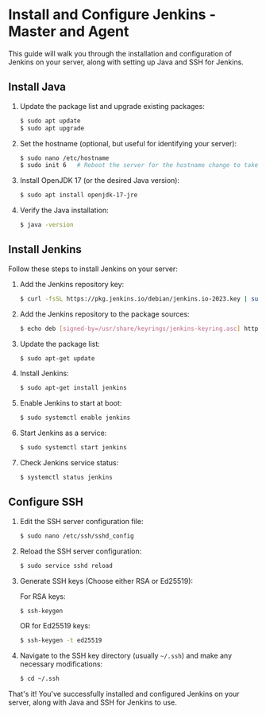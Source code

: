 # Install and Configure Jenkins - Master and Agent

This guide will walk you through the installation and configuration of Jenkins on your server, along with setting up Java and SSH for Jenkins.

## Install Java

1. Update the package list and upgrade existing packages:

    ```bash
    $ sudo apt update
    $ sudo apt upgrade
    ```

2. Set the hostname (optional, but useful for identifying your server):

    ```bash
    $ sudo nano /etc/hostname
    $ sudo init 6   # Reboot the server for the hostname change to take effect
    ```

3. Install OpenJDK 17 (or the desired Java version):

    ```bash
    $ sudo apt install openjdk-17-jre
    ```

4. Verify the Java installation:

    ```bash
    $ java -version
    ```

## Install Jenkins

Follow these steps to install Jenkins on your server:

1. Add the Jenkins repository key:

    ```bash
    $ curl -fsSL https://pkg.jenkins.io/debian/jenkins.io-2023.key | sudo tee /usr/share/keyrings/jenkins-keyring.asc > /dev/null
    ```

2. Add the Jenkins repository to the package sources:

    ```bash
    $ echo deb [signed-by=/usr/share/keyrings/jenkins-keyring.asc] https://pkg.jenkins.io/debian binary/ | sudo tee /etc/apt/sources.list.d/jenkins.list > /dev/null
    ```

3. Update the package list:

    ```bash
    $ sudo apt-get update
    ```

4. Install Jenkins:

    ```bash
    $ sudo apt-get install jenkins
    ```

5. Enable Jenkins to start at boot:

    ```bash
    $ sudo systemctl enable jenkins
    ```

6. Start Jenkins as a service:

    ```bash
    $ sudo systemctl start jenkins
    ```

7. Check Jenkins service status:

    ```bash
    $ systemctl status jenkins
    ```

## Configure SSH

1. Edit the SSH server configuration file:

    ```bash
    $ sudo nano /etc/ssh/sshd_config
    ```

2. Reload the SSH server configuration:

    ```bash
    $ sudo service sshd reload
    ```

3. Generate SSH keys (Choose either RSA or Ed25519):

    For RSA keys:

    ```bash
    $ ssh-keygen
    ```

    OR for Ed25519 keys:

    ```bash
    $ ssh-keygen -t ed25519
    ```

4. Navigate to the SSH key directory (usually `~/.ssh`) and make any necessary modifications:

    ```bash
    $ cd ~/.ssh
    ```

That's it! You've successfully installed and configured Jenkins on your server, along with Java and SSH for Jenkins to use.
